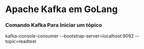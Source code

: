 # Apache Kafka em GoLang

### Comando Kafka Para Iniciar um tópico
kafka-console-consumer --bootstrap-server=localhost:9092 --topic=readtest
